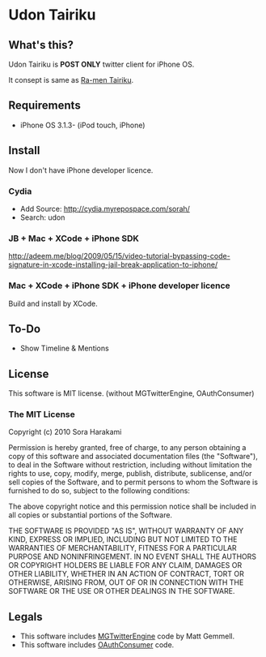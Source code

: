 # Udon Tairiku

## What's this?

Udon Tairiku is __POST ONLY__ twitter client for iPhone OS.

It consept is same as [Ra-men Tairiku](http://www16.atpages.jp/nigore/soft/).

## Requirements

* iPhone OS 3.1.3- (iPod touch, iPhone)

## Install

Now I don't have iPhone developer licence.

### Cydia

* Add Source: http://cydia.myrepospace.com/sorah/
* Search: udon

### JB + Mac + XCode + iPhone SDK

<http://adeem.me/blog/2009/05/15/video-tutorial-bypassing-code-signature-in-xcode-installing-jail-break-application-to-iphone/>

### Mac + XCode + iPhone SDK + iPhone developer licence

Build and install by XCode.

## To-Do

* Show Timeline & Mentions

## License

This software is MIT license. (without MGTwitterEngine, OAuthConsumer)

### The MIT License

Copyright (c) 2010 Sora Harakami

Permission is hereby granted, free of charge, to any person obtaining a copy
of this software and associated documentation files (the "Software"), to deal
in the Software without restriction, including without limitation the rights
to use, copy, modify, merge, publish, distribute, sublicense, and/or sell
copies of the Software, and to permit persons to whom the Software is
furnished to do so, subject to the following conditions:

The above copyright notice and this permission notice shall be included in
all copies or substantial portions of the Software.

THE SOFTWARE IS PROVIDED "AS IS", WITHOUT WARRANTY OF ANY KIND, EXPRESS OR
IMPLIED, INCLUDING BUT NOT LIMITED TO THE WARRANTIES OF MERCHANTABILITY,
FITNESS FOR A PARTICULAR PURPOSE AND NONINFRINGEMENT. IN NO EVENT SHALL THE
AUTHORS OR COPYRIGHT HOLDERS BE LIABLE FOR ANY CLAIM, DAMAGES OR OTHER
LIABILITY, WHETHER IN AN ACTION OF CONTRACT, TORT OR OTHERWISE, ARISING FROM,
OUT OF OR IN CONNECTION WITH THE SOFTWARE OR THE USE OR OTHER DEALINGS IN
THE SOFTWARE.

## Legals

* This software includes [MGTwitterEngine](http://github.com/mattgemmell/MGTwitterEngine) code by Matt Gemmell.
* This software includes [OAuthConsumer](http://github.com/jdg/oauthconsumer) code.
